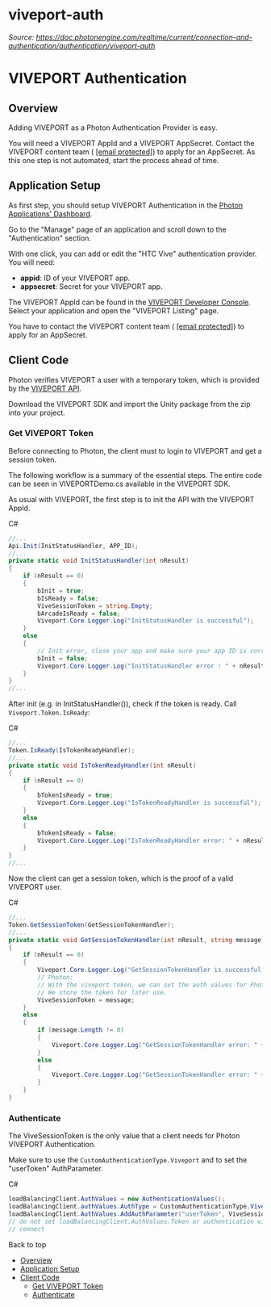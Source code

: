 # viveport-auth

_Source: https://doc.photonengine.com/realtime/current/connection-and-authentication/authentication/viveport-auth_

# VIVEPORT Authentication

## Overview

Adding VIVEPORT as a Photon Authentication Provider is easy.

You will need a VIVEPORT AppId and a VIVEPORT AppSecret. Contact the VIVEPORT content team ( [\[email protected\]](/cdn-cgi/l/email-protection)) to apply for an AppSecret. As this one step is not automated, start the process ahead of time.

## Application Setup

As first step, you should setup VIVEPORT Authentication in the [Photon Applications' Dashboard](https://dashboard.photonengine.com).

Go to the "Manage" page of an application and scroll down to the "Authentication" section.

With one click, you can add or edit the "HTC Vive" authentication provider. You will need:

- **appid**: ID of your VIVEPORT app.
- **appsecret**: Secret for your VIVEPORT app.

The VIVEPORT AppId can be found in the [VIVEPORT Developer Console](https://developer.viveport.com/console). Select your application and open the "VIVEPORT Listing" page.

You have to contact the VIVEPORT content team ( [\[email protected\]](/cdn-cgi/l/email-protection)) to apply for an AppSecret.

## Client Code

Photon verifies VIVEPORT a user with a temporary token, which is provided by the [VIVEPORT API](https://developer.viveport.com).

Download the VIVEPORT SDK and import the Unity package from the zip into your project.

### Get VIVEPORT Token

Before connecting to Photon, the client must to login to VIVEPORT and get a session token.

The following workflow is a summary of the essential steps. The entire code can be seen in VIVEPORTDemo.cs available in the VIVEPORT SDK.

As usual with VIVEPORT, the first step is to init the API with the VIVEPORT AppId.

C#

```csharp
//...
Api.Init(InitStatusHandler, APP_ID);
//...
private static void InitStatusHandler(int nResult)
{
    if (nResult == 0)
    {
        bInit = true;
        bIsReady = false;
        ViveSessionToken = string.Empty;
        bArcadeIsReady = false;
        Viveport.Core.Logger.Log("InitStatusHandler is successful");
    }
    else
    {
        // Init error, close your app and make sure your app ID is correct or not.
        bInit = false;
        Viveport.Core.Logger.Log("InitStatusHandler error : " + nResult);
    }
}
//...

```

After init (e.g. in InitStatusHandler()), check if the token is ready. Call `Viveport.Token.IsReady`:

C#

```csharp
//...
Token.IsReady(IsTokenReadyHandler);
//...
private static void IsTokenReadyHandler(int nResult)
{
    if (nResult == 0)
    {
        bTokenIsReady = true;
        Viveport.Core.Logger.Log("IsTokenReadyHandler is successful");
    }
    else
    {
        bTokenIsReady = false;
        Viveport.Core.Logger.Log("IsTokenReadyHandler error: " + nResult);
    }
}
//...

```

Now the client can get a session token, which is the proof of a valid VIVEPORT user.

C#

```csharp
//...
Token.GetSessionToken(GetSessionTokenHandler);
//...
private static void GetSessionTokenHandler(int nResult, string message)
{
    if (nResult == 0)
    {
        Viveport.Core.Logger.Log("GetSessionTokenHandler is successful, token:" + message);
        // Photon:
        // With the viveport token, we can set the auth values for Photon and connect / auth.
        // We store the token for later use.
        ViveSessionToken = message;
    }
    else
    {
        if (message.Length != 0)
        {
            Viveport.Core.Logger.Log("GetSessionTokenHandler error: " + nResult + ", message:" + message);
        }
        else
        {
            Viveport.Core.Logger.Log("GetSessionTokenHandler error: " + nResult);
        }
    }
}

```

### Authenticate

The ViveSessionToken is the only value that a client needs for Photon VIVEPORT Authentication.

Make sure to use the `CustomAuthenticationType.Viveport` and to set the "userToken" AuthParameter.

C#

```csharp
loadBalancingClient.AuthValues = new AuthenticationValues();
loadBalancingClient.authValues.AuthType = CustomAuthenticationType.Viveport;
loadBalancingClient.AuthValues.AddAuthParameter("userToken", ViveSessionToken);
// do not set loadBalancingClient.AuthValues.Token or authentication will fail
// connect

```

Back to top

- [Overview](#overview)
- [Application Setup](#application-setup)
- [Client Code](#client-code)
  - [Get VIVEPORT Token](#get-viveport-token)
  - [Authenticate](#authenticate)